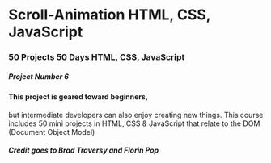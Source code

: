 # Scroll-Animation HTML, CSS, JavaScript

### 50 Projects 50 Days HTML, CSS, JavaScript

##### Project Number 6
####  This project is geared toward beginners, 
but intermediate developers can also enjoy creating new things. 
This course includes 50 mini projects in HTML, 
CSS & JavaScript that relate to the DOM (Document Object Model)

##### Credit goes to Brad Traversy and Florin Pop
